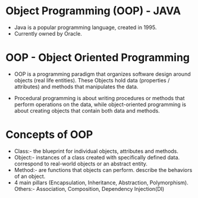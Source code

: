 # Object Programming (OOP) - JAVA

- Java is a popular programming language, created in 1995.
- Currently owned by Oracle.

# OOP - Object Oriented Programming
- OOP is a programming paradigm that organizes software design around objects (real life entities).
  These Objects hold data (properties / attributes) and methods that manipulates the data. 

- Procedural programming is about writing procedures or methods that perform operations on the data, 
  while object-oriented programming is about creating objects that contain both data and methods.

# Concepts of OOP
- Class:- the blueprint for individual objects, attributes and methods.
- Object:- instances of a class created with specifically defined data.
           correspond to real-world objects or an abstract entity.
- Method:- are functions that objects can perform.
           describe the behaviors of an object.
- 4 main pillars (Encapsulation, Inheritance, Abstraction, Polymorphism). 
  Others:- Association, Composition, Dependency Injection(DI)
